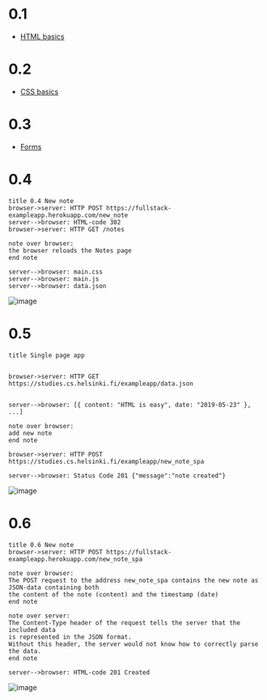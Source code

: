 
# 0.1
* [HTML basics](https://developer.mozilla.org/en-US/docs/Learn/Getting_started_with_the_web/HTML_basics)

# 0.2
* [CSS basics](https://developer.mozilla.org/en-US/docs/Learn/Getting_started_with_the_web/CSS_basics)

# 0.3
* [Forms](https://developer.mozilla.org/en-US/docs/Learn/Forms/Your_first_form)

# 0.4

```
title 0.4 New note
browser->server: HTTP POST https://fullstack-exampleapp.herokuapp.com/new_note
server-->browser: HTML-code 302
browser->server: HTTP GET /notes

note over browser:
the browser reloads the Notes page
end note

server-->browser: main.css
server-->browser: main.js
server-->browser: data.json
```

![image](https://user-images.githubusercontent.com/63563271/168426669-adb0b671-8689-4a06-b1b1-0f43833a0b46.png)

# 0.5

```
title Single page app


browser->server: HTTP GET https://studies.cs.helsinki.fi/exampleapp/data.json


server-->browser: [{ content: "HTML is easy", date: "2019-05-23" }, ...]

note over browser:
add new note
end note

browser->server: HTTP POST https://studies.cs.helsinki.fi/exampleapp/new_note_spa

server-->browser: Status Code 201 {"message":"note created"}
```

![image](https://user-images.githubusercontent.com/63563271/172188503-008073c4-b897-4f85-ba47-c378c827fb11.png)


# 0.6

```
title 0.6 New note
browser->server: HTTP POST https://fullstack-exampleapp.herokuapp.com/new_note_spa

note over browser:
The POST request to the address new_note_spa contains the new note as JSON-data containing both
the content of the note (content) and the timestamp (date)
end note

note over server:
The Content-Type header of the request tells the server that the included data
is represented in the JSON format.
Without this header, the server would not know how to correctly parse the data.
end note

server-->browser: HTML-code 201 Created
```

![image](https://user-images.githubusercontent.com/63563271/168428290-599aa11b-d248-478f-a109-d849ea2987c2.png)

